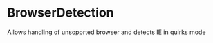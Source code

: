 BrowserDetection
================

Allows handling of unsopprted browser and detects IE in quirks mode
